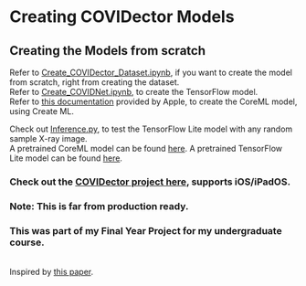 # Creating COVIDector Models
<h2>Creating the Models from scratch</h2>
Refer to <a href="https://github.com/kapilb7/Create_COVIDector_Model/blob/main/Create_COVIDector_Dataset.ipynb">Create_COVIDector_Dataset.ipynb</a>, if you want to create the model from scratch, right from creating the dataset.
<br> Refer to <a href="https://github.com/kapilb7/Create_COVIDector_Model/blob/main/Create_COVIDNet.ipynb">Create_COVIDNet.ipynb</a>, to create the TensorFlow model.
<br> Refer to <a href="https://developer.apple.com/machine-learning/create-ml/">this documentation</a> provided by Apple, to create the CoreML model, using Create ML.

Check out <a href="">Inference.py</a>, to test the TensorFlow Lite model with any random sample X-ray image.
<br>A pretrained CoreML model can be found <a href="https://github.com/kapilb7/Create_COVIDector_Model/blob/main/COVIDNetV2.mlmodel">here</a>.
A pretrained TensorFlow Lite model can be found <a href="https://github.com/kapilb7/Create_COVIDector_Model/blob/main/COVIDNetV2.tflite">here</a>.

<h3>Check out the <a href="https://github.com/kapilb7/COVIDector">COVIDector project here</a>, supports iOS/iPadOS. </h3>
<h3>Note: This is far from production ready.</h3>
<h3>This was part of my Final Year Project for my undergraduate course.</h3>

<br> Inspired by <a href="https://arxiv.org/pdf/2003.09871.pdf">this paper</a>.

